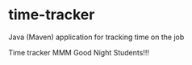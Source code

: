 # time-tracker
Java (Maven) application for tracking time on the job

Time tracker
MMM
Good Night Students!!!
